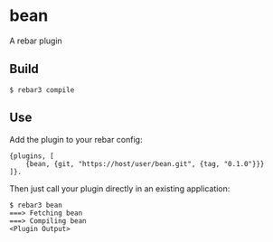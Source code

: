 bean
=====

A rebar plugin

Build
-----

    $ rebar3 compile

Use
---

Add the plugin to your rebar config:

    {plugins, [
        {bean, {git, "https://host/user/bean.git", {tag, "0.1.0"}}}
    ]}.

Then just call your plugin directly in an existing application:


    $ rebar3 bean
    ===> Fetching bean
    ===> Compiling bean
    <Plugin Output>
